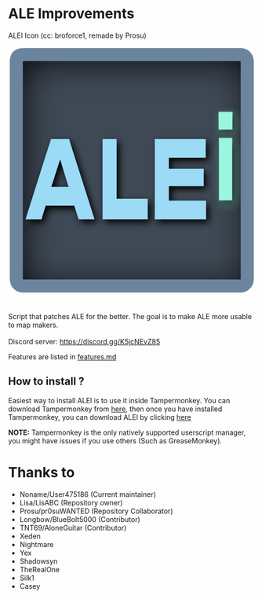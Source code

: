 # ALE Improvements
ALEI Icon (cc: broforce1, remade by Prosu)

![ALEI Icon](/icon.png "ALEI Icon")
<br><br><br>
Script that patches ALE for the better. The goal is to make ALE more usable to map makers. <br><br>
Discord server: https://discord.gg/K5jcNEvZ85

Features are listed in [features.md](/features.md)

## How to install ?
Easiest way to install ALEI is to use it inside Tampermonkey. You can download Tampermonkey from [here](https://www.tampermonkey.net/), then once you have installed Tampermonkey, you can download ALEI by clicking [here](https://github.com/LisABC/ALEI/raw/main/alei.user.js)

**NOTE:** Tampermonkey is the only natively supported userscript manager, you might have issues if you use others (Such as GreaseMonkey).

# Thanks to
- Noname/User475186 (Current maintainer)
- Lisa/LisABC (Repository owner)
- Prosu/pr0suWANTED (Repository Collaborator)
- Longbow/BlueBolt5000 (Contributor)
- TNT69/AloneGuitar (Contributor)
- Xeden
- Nightmare
- Yex
- Shadowsyn
- TheRealOne
- Silk1
- Casey
